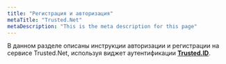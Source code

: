 ```yaml
---
title: "Регистрация и авторизация"
metaTitle: "Trusted.Net"
metaDescription: "This is the meta description for this page"
---
```


В данном разделе описаны инструкции авторизации и регистрации на сервисе Trusted.Net, используя виджет аутентификации [**Trusted.ID**](https://id.trusted.plus).